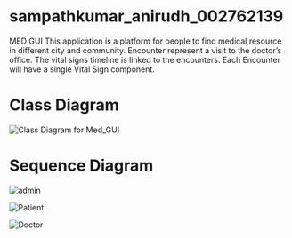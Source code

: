 # sampathkumar_anirudh_002762139
MED GUI
This application is a platform for people to find medical resource in different city and community.
Encounter represent a visit to the doctor’s office. The vital signs timeline is linked to the encounters. 
Each Encounter will have a single Vital Sign component. 

# Class Diagram
![Class Diagram for Med_GUI](https://user-images.githubusercontent.com/114316759/198927299-5bf5e8f8-eebb-4fe7-b2ae-0d0f952a8f23.jpeg)

# Sequence Diagram
![admin](https://user-images.githubusercontent.com/1`14316759/198927268-ee1bb70d-ffdd-4b2d-813c-40c16b55fbc0.jpeg)

![Patient](https://user-images.githubusercontent.com/114316759/198927287-bf9672cd-148f-413b-b277-f7835b8acab7.jpeg)

![Doctor](https://user-images.githubusercontent.com/114316759/198927292-73fb00e9-0ed0-488e-aebf-145db0024cde.jpeg)

